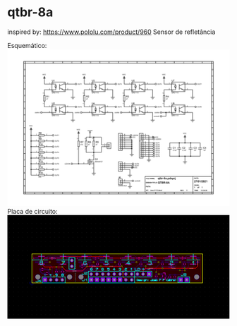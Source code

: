 # qtbr-8a
 inspired by: https://www.pololu.com/product/960
 Sensor de refletância

 Esquemático:
  ![alt text](https://github.com/jpfcabral/qtbr-8a/blob/main/schematic-1.png)
  Placa de circuito:
  ![alt text](https://github.com/jpfcabral/qtbr-8a/blob/main/qtbr8a.png)
